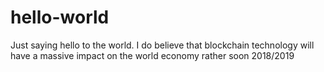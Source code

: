 # hello-world
Just saying hello to the world.
I do believe that blockchain technology will have a massive impact on the world economy rather soon 2018/2019
